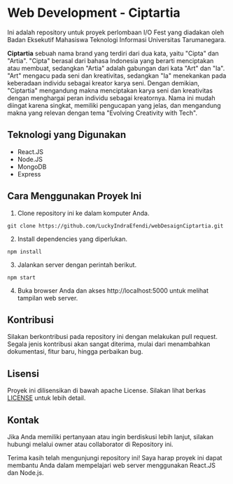 # Web Development - Ciptartia

Ini adalah repository untuk proyek perlombaan I/O Fest yang diadakan oleh Badan Eksekutif Mahasiswa Teknologi Informasi Universitas Tarumanegara. 

**Ciptartia** sebuah nama brand yang terdiri dari dua kata, yaitu "Cipta" dan "Artia". "Cipta" berasal dari bahasa Indonesia yang berarti menciptakan atau membuat, sedangkan "Artia" adalah gabungan dari kata "Art" dan "Ia". "Art" mengacu pada seni dan kreativitas, sedangkan "Ia" menekankan pada keberadaan individu sebagai kreator karya seni. Dengan demikian, "Ciptartia" mengandung makna menciptakan karya seni dan kreativitas dengan menghargai peran individu sebagai kreatornya. Nama ini mudah diingat karena singkat, memiliki pengucapan yang jelas, dan mengandung makna yang relevan dengan tema "Evolving Creativity with Tech".

## Teknologi yang Digunakan

- React.JS
- Node.JS
- MongoDB
- Express

## Cara Menggunakan Proyek Ini


1. Clone repository ini ke dalam komputer Anda.
```
git clone https://github.com/LuckyIndraEfendi/webDesaignCiptartia.git
```
2.  Install dependencies yang diperlukan.
```
npm install
```
3. Jalankan server dengan perintah berikut.
```
npm start
```
4. Buka browser Anda dan akses http://localhost:5000 untuk melihat tampilan web server.

## Kontribusi

Silakan berkontribusi pada repository ini dengan melakukan pull request. Segala jenis kontribusi akan sangat diterima, mulai dari menambahkan dokumentasi, fitur baru, hingga perbaikan bug.

## Lisensi

Proyek ini dilisensikan di bawah apache License. Silakan lihat berkas [LICENSE]() untuk lebih detail.

## Kontak

Jika Anda memiliki pertanyaan atau ingin berdiskusi lebih lanjut, silakan hubungi melalui owner atau collaborator di Repository ini.

Terima kasih telah mengunjungi repository ini! Saya harap proyek ini dapat membantu Anda dalam mempelajari web server menggunakan React.JS dan Node.js.
